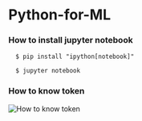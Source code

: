 # Python-for-ML
### How to install jupyter notebook
```shell
  $ pip install "ipython[notebook]"
  
  $ jupyter notebook
```

### How to know token
  ![How to know token](C:\Users\유성민\Desktop\j.png)
